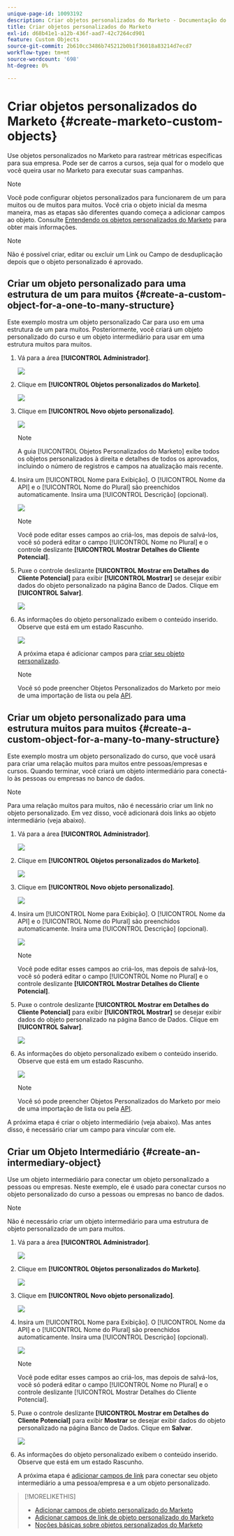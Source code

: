 ```yaml
---
unique-page-id: 10093192
description: Criar objetos personalizados do Marketo - Documentação do Marketo - Documentação do produto
title: Criar objetos personalizados do Marketo
exl-id: d68b41e1-a12b-436f-aad7-42c7264cd901
feature: Custom Objects
source-git-commit: 2b610cc3486b745212b0b1f36018a83214d7ecd7
workflow-type: tm+mt
source-wordcount: '698'
ht-degree: 0%

---
```


# Criar objetos personalizados do Marketo {#create-marketo-custom-objects}

Use objetos personalizados no Marketo para rastrear métricas específicas para sua empresa. Pode ser de carros a cursos, seja qual for o modelo que você queira usar no Marketo para executar suas campanhas.

>[!NOTE]
>
>Você pode configurar objetos personalizados para funcionarem de um para muitos ou de muitos para muitos. Você cria o objeto inicial da mesma maneira, mas as etapas são diferentes quando começa a adicionar campos ao objeto. Consulte [Entendendo os objetos personalizados do Marketo](/help/marketo/product-docs/administration/marketo-custom-objects/understanding-marketo-custom-objects.md) para obter mais informações.

>[!NOTE]
>
>Não é possível criar, editar ou excluir um Link ou Campo de desduplicação depois que o objeto personalizado é aprovado.

## Criar um objeto personalizado para uma estrutura de um para muitos {#create-a-custom-object-for-a-one-to-many-structure}

Este exemplo mostra um objeto personalizado Car para uso em uma estrutura de um para muitos. Posteriormente, você criará um objeto personalizado do curso e um objeto intermediário para usar em uma estrutura muitos para muitos.

1. Vá para a área **[!UICONTROL Administrador]**.

   ![](assets/create-marketo-custom-objects-1.png)

1. Clique em **[!UICONTROL Objetos personalizados do Marketo]**.

   ![](assets/create-marketo-custom-objects-2.png)

1. Clique em **[!UICONTROL Novo objeto personalizado]**.

   ![](assets/create-marketo-custom-objects-3.png)

   >[!NOTE]
   >
   >A guia [!UICONTROL Objetos Personalizados do Marketo] exibe todos os objetos personalizados à direita e detalhes de todos os aprovados, incluindo o número de registros e campos na atualização mais recente.

1. Insira um [!UICONTROL Nome para Exibição]. O [!UICONTROL Nome da API] e o [!UICONTROL Nome do Plural] são preenchidos automaticamente. Insira uma [!UICONTROL Descrição] (opcional).

   ![](assets/create-marketo-custom-objects-4.png)

   >[!NOTE]
   >
   >Você pode editar esses campos ao criá-los, mas depois de salvá-los, você só poderá editar o campo [!UICONTROL Nome no Plural] e o controle deslizante **[!UICONTROL Mostrar Detalhes do Cliente Potencial]**.

1. Puxe o controle deslizante **[!UICONTROL Mostrar em Detalhes do Cliente Potencial]** para exibir **[!UICONTROL Mostrar]** se desejar exibir dados do objeto personalizado na página Banco de Dados. Clique em **[!UICONTROL Salvar]**.

   ![](assets/create-marketo-custom-objects-5.png)

1. As informações do objeto personalizado exibem o conteúdo inserido. Observe que está em um estado Rascunho.

   ![](assets/create-marketo-custom-objects-6.png)

   A próxima etapa é adicionar campos para [criar seu objeto personalizado](/help/marketo/product-docs/administration/marketo-custom-objects/add-marketo-custom-object-fields.md).

   >[!NOTE]
   >
   >Você só pode preencher Objetos Personalizados do Marketo por meio de uma importação de lista ou pela [API](https://experienceleague.adobe.com/pt-br/docs/marketo-developer/marketo/rest/rest-api).

## Criar um objeto personalizado para uma estrutura muitos para muitos {#create-a-custom-object-for-a-many-to-many-structure}

Este exemplo mostra um objeto personalizado do curso, que você usará para criar uma relação muitos para muitos entre pessoas/empresas e cursos. Quando terminar, você criará um objeto intermediário para conectá-lo às pessoas ou empresas no banco de dados.

>[!NOTE]
>
>Para uma relação muitos para muitos, não é necessário criar um link no objeto personalizado. Em vez disso, você adicionará dois links ao objeto intermediário (veja abaixo).

1. Vá para a área **[!UICONTROL Administrador]**.

   ![](assets/create-marketo-custom-objects-7.png)

1. Clique em **[!UICONTROL Objetos personalizados do Marketo]**.

   ![](assets/create-marketo-custom-objects-8.png)

1. Clique em **[!UICONTROL Novo objeto personalizado]**.

   ![](assets/create-marketo-custom-objects-9.png)

1. Insira um [!UICONTROL Nome para Exibição]. O [!UICONTROL Nome da API] e o [!UICONTROL Nome do Plural] são preenchidos automaticamente. Insira uma [!UICONTROL Descrição] (opcional).

   ![](assets/create-marketo-custom-objects-10.png)

   >[!NOTE]
   >
   >Você pode editar esses campos ao criá-los, mas depois de salvá-los, você só poderá editar o campo [!UICONTROL Nome no Plural] e o controle deslizante **[!UICONTROL Mostrar Detalhes do Cliente Potencial]**.

1. Puxe o controle deslizante **[!UICONTROL Mostrar em Detalhes do Cliente Potencial]** para exibir **[!UICONTROL Mostrar]** se desejar exibir dados do objeto personalizado na página Banco de Dados. Clique em **[!UICONTROL Salvar]**.

   ![](assets/create-marketo-custom-objects-11.png)

1. As informações do objeto personalizado exibem o conteúdo inserido. Observe que está em um estado Rascunho.

   ![](assets/create-marketo-custom-objects-12.png)

   >[!NOTE]
   >
   >Você só pode preencher Objetos Personalizados do Marketo por meio de uma importação de lista ou pela [API](https://experienceleague.adobe.com/pt-br/docs/marketo-developer/marketo/rest/rest-api).

A próxima etapa é criar o objeto intermediário (veja abaixo). Mas antes disso, é necessário criar um campo para vincular com ele.

## Criar um Objeto Intermediário {#create-an-intermediary-object}

Use um objeto intermediário para conectar um objeto personalizado a pessoas ou empresas. Neste exemplo, ele é usado para conectar cursos no objeto personalizado do curso a pessoas ou empresas no banco de dados.

>[!NOTE]
>
>Não é necessário criar um objeto intermediário para uma estrutura de objeto personalizado de um para muitos.

1. Vá para a área **[!UICONTROL Administrador]**.

   ![](assets/create-marketo-custom-objects-13.png)

1. Clique em **[!UICONTROL Objetos personalizados do Marketo]**.

   ![](assets/create-marketo-custom-objects-14.png)

1. Clique em **[!UICONTROL Novo objeto personalizado]**.

   ![](assets/create-marketo-custom-objects-15.png)

1. Insira um [!UICONTROL Nome para Exibição]. O [!UICONTROL Nome da API] e o [!UICONTROL Nome do Plural] são preenchidos automaticamente. Insira uma [!UICONTROL Descrição] (opcional).

   ![](assets/create-marketo-custom-objects-16.png)

   >[!NOTE]
   >
   >Você pode editar esses campos ao criá-los, mas depois de salvá-los, você só poderá editar o campo [!UICONTROL Nome no Plural] e o controle deslizante [!UICONTROL Mostrar Detalhes do Cliente Potencial].

1. Puxe o controle deslizante **[!UICONTROL Mostrar em Detalhes do Cliente Potencial]** para exibir **Mostrar** se desejar exibir dados do objeto personalizado na página Banco de Dados. Clique em **Salvar**.

   ![](assets/create-marketo-custom-objects-17.png)

1. As informações do objeto personalizado exibem o conteúdo inserido. Observe que está em um estado Rascunho.

   A próxima etapa é [adicionar campos de link](/help/marketo/product-docs/administration/marketo-custom-objects/add-marketo-custom-object-link-fields.md) para conectar seu objeto intermediário a uma pessoa/empresa e a um objeto personalizado.

>[!MORELIKETHIS]
>
>* [Adicionar campos de objeto personalizado do Marketo](/help/marketo/product-docs/administration/marketo-custom-objects/add-marketo-custom-object-fields.md)
>* [Adicionar campos de link de objeto personalizado do Marketo](/help/marketo/product-docs/administration/marketo-custom-objects/add-marketo-custom-object-link-fields.md)
>* [Noções básicas sobre objetos personalizados do Marketo](/help/marketo/product-docs/administration/marketo-custom-objects/understanding-marketo-custom-objects.md)

